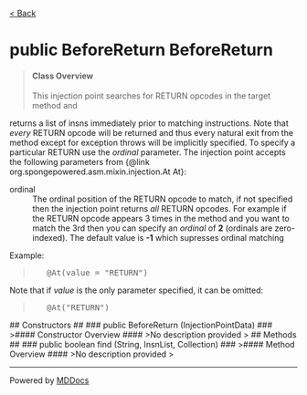 [< Back](../README.md)
# public BeforeReturn BeforeReturn #
>#### Class Overview ####
><p>This injection point searches for RETURN opcodes in the target method and
 returns a list of insns immediately prior to matching instructions. Note that
 <em>every</em> RETURN opcode will be returned and thus every natural exit
 from the method except for exception throws will be implicitly specified. To
 specify a particular RETURN use the <em>ordinal</em> parameter. The injection
 point accepts the following parameters from
 {@link org.spongepowered.asm.mixin.injection.At At}:</p>
 
 <dl>
   <dt>ordinal</dt>
   <dd>The ordinal position of the RETURN opcode to match, if not specified
   then the injection point returns <em>all</em> RETURN opcodes. For example
   if the RETURN opcode appears 3 times in the method and you want to match
   the 3rd then you can specify an <em>ordinal</em> of <b>2</b> (ordinals are
   zero-indexed). The default value is <b>-1</b> which supresses ordinal
   matching</dd>
 </dl>
 
 <p>Example:</p>
 <blockquote><pre>
   &#064;At(value = "RETURN")</pre>
 </blockquote>
 <p>Note that if <em>value</em> is the only parameter specified, it can be
 omitted:</p> 
 <blockquote><pre>
   &#064;At("RETURN")</pre>
 </blockquote>
## Constructors ##
### public BeforeReturn (InjectionPointData) ###
>#### Constructor Overview ####
>No description provided
>
## Methods ##
### public boolean find (String, InsnList, Collection) ###
>#### Method Overview ####
>No description provided
>

---
Powered by [MDDocs](https://github.com/VRCube/MDDocs)